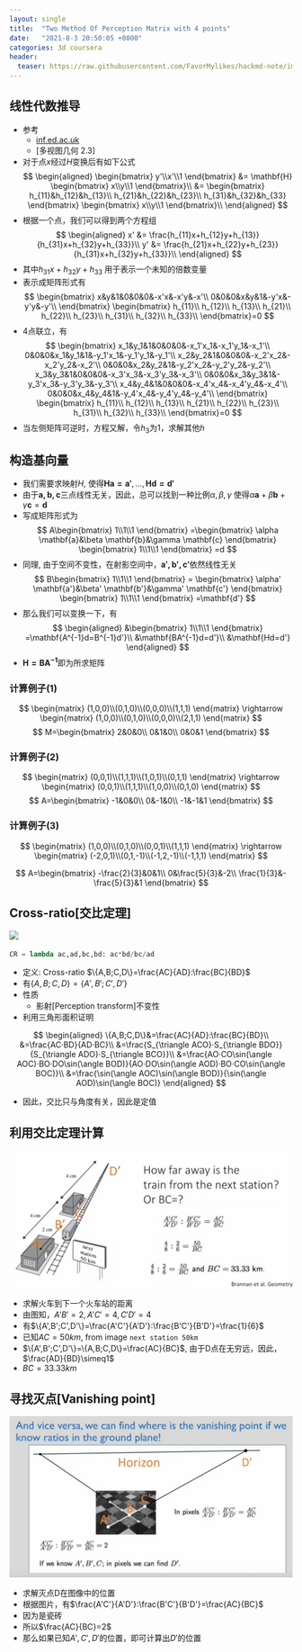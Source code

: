 ```yaml
---
layout: single
title:  "Two Method Of Perception Matrix with 4 points"
date:   "2021-8-3 20:50:05 +0800"
categories: 3d coursera
header:
  teaser: https://raw.githubusercontent.com/FavorMylikes/hackmd-note/img/img20210802180508.png
---
```


## 线性代数推导

- 参考
  - [inf.ed.ac.uk](https://homepages.inf.ed.ac.uk/rbf/CVonline/LOCAL_COPIES/EPSRC_SSAZ/node11.html)
  - [多视图几何 2.3]
- 对于点$x$经过$H$变换后有如下公式
$$
\begin{aligned}
    \begin{bmatrix}
        y'\\x'\\1
    \end{bmatrix}
    &=
    \mathbf{H}
    \begin{bmatrix}
        x\\y\\1
    \end{bmatrix}\\
    &=
    \begin{bmatrix}
        h_{11}&h_{12}&h_{13}\\
        h_{21}&h_{22}&h_{23}\\
        h_{31}&h_{32}&h_{33}
    \end{bmatrix}
    \begin{bmatrix}
        x\\y\\1
    \end{bmatrix}\\
\end{aligned}
$$
- 根据一个点，我们可以得到两个方程组
$$
\begin{aligned}
    x' &= \frac{h_{11}x+h_{12}y+h_{13}}{h_{31}x+h_{32}y+h_{33}}\\
    y' &= \frac{h_{21}x+h_{22}y+h_{23}}{h_{31}x+h_{32}y+h_{33}}\\
\end{aligned}
$$
- 其中$h_{31}x+h_{32}y+h_{33}$ 用于表示一个未知的倍数变量
- 表示成矩阵形式有
$$
\begin{bmatrix}
    x&y&1&0&0&0&-x'x&-x'y&-x'\\
    0&0&0&x&y&1&-y'x&-y'y&-y'\\
\end{bmatrix}
\begin{bmatrix}
    h_{11}\\
    h_{12}\\
    h_{13}\\
    h_{21}\\
    h_{22}\\
    h_{23}\\
    h_{31}\\
    h_{32}\\
    h_{33}\\
\end{bmatrix}=0
$$
- 4点联立，有
$$
\begin{bmatrix}
    x_1&y_1&1&0&0&0&-x_1'x_1&-x_1'y_1&-x_1'\\
    0&0&0&x_1&y_1&1&-y_1'x_1&-y_1'y_1&-y_1'\\
    x_2&y_2&1&0&0&0&-x_2'x_2&-x_2'y_2&-x_2'\\
    0&0&0&x_2&y_2&1&-y_2'x_2&-y_2'y_2&-y_2'\\
    x_3&y_3&1&0&0&0&-x_3'x_3&-x_3'y_3&-x_3'\\
    0&0&0&x_3&y_3&1&-y_3'x_3&-y_3'y_3&-y_3'\\
    x_4&y_4&1&0&0&0&-x_4'x_4&-x_4'y_4&-x_4'\\
    0&0&0&x_4&y_4&1&-y_4'x_4&-y_4'y_4&-y_4'\\
\end{bmatrix}
\begin{bmatrix}
    h_{11}\\
    h_{12}\\
    h_{13}\\
    h_{21}\\
    h_{22}\\
    h_{23}\\
    h_{31}\\
    h_{32}\\
    h_{33}\\
\end{bmatrix}=0
$$
- 当左侧矩阵可逆时，方程又解，令$h_3$为1，求解其他$h$

## 构造基向量

- 我们需要求映射$H$, 使得$\mathbf{Ha=a'},\dotsc, \mathbf{Hd=d'}$
- 由于$\mathbf{a,b,c}$三点线性无关，因此，总可以找到一种比例$\alpha, \beta, \gamma$ 使得$\alpha \mathbf{a} + \beta \mathbf{b} + \gamma \mathbf{c} = \mathbf{d}$
- 写成矩阵形式为
$$
A\begin{bmatrix}
    1\\1\\1
\end{bmatrix}
=\begin{bmatrix}
    \alpha \mathbf{a}&\beta \mathbf{b}&\gamma \mathbf{c}
\end{bmatrix}
\begin{bmatrix}
    1\\1\\1
\end{bmatrix}
=d
$$
- 同理, 由于空间不变性，在射影空间中，$\mathbf{a',b',c'}$依然线性无关
$$
B\begin{bmatrix}
    1\\1\\1
\end{bmatrix}
=
\begin{bmatrix}
    \alpha' \mathbf{a'}&\beta' \mathbf{b'}&\gamma' \mathbf{c'}
\end{bmatrix}
\begin{bmatrix}
    1\\1\\1
\end{bmatrix}
=\mathbf{d'}
$$
- 那么我们可以变换一下，有
$$
\begin{aligned}
&\begin{bmatrix}
    1\\1\\1
\end{bmatrix}
=\mathbf{A^{-1}d=B^{-1}d'}\\
&\mathbf{BA^{-1}d=d'}\\
&\mathbf{Hd=d'}
\end{aligned}
$$
- $\mathbf{H=BA^{-1}}$即为所求矩阵

### 计算例子(1)

$$
\begin{matrix}
    (1,0,0)\\(0,1,0)\\(0,0,0)\\(1,1,1)
\end{matrix}
\rightarrow
\begin{matrix}
    (1,0,0)\\(0,1,0)\\(0,0,0)\\(2,1,1)
\end{matrix}
$$
$$
M=\begin{bmatrix}
    2&0&0\\
    0&1&0\\
    0&0&1
\end{bmatrix}
$$

### 计算例子(2)

$$
\begin{matrix}
    (0,0,1)\\(1,1,1)\\(1,0,1)\\(0,1,1)
\end{matrix}
\rightarrow
\begin{matrix}
    (0,0,1)\\(1,1,1)\\(1,0,0)\\(0,1,0)
\end{matrix}
$$
$$
A=\begin{bmatrix}
    -1&0&0\\
    0&-1&0\\
    -1&-1&1
\end{bmatrix}
$$

### 计算例子(3)

$$
\begin{matrix}
    (1,0,0)\\(0,1,0)\\(0,0,1)\\(1,1,1)
\end{matrix}
\rightarrow
\begin{matrix}
    (-2,0,1)\\(0,1,-1)\\(-1,2,-1)\\(-1,1,1)
\end{matrix}
$$

$$
A=\begin{bmatrix}
    -\frac{2}{3}&0&1\\
    0&\frac{5}{3}&-2\\
    \frac{1}{3}&-\frac{5}{3}&1
\end{bmatrix}
$$

## Cross-ratio[交比定理]

<img src="https://upload.wikimedia.org/wikipedia/commons/9/94/Projection_geometry.svg"/>

```python
CR = lambda ac,ad,bc,bd: ac*bd/bc/ad
```

- 定义: Cross-ratio $\{A,B;C,D\}=\frac{AC}{AD}:\frac{BC}{BD}$
- 有$\{A,B;C,D\} = \{A',B';C',D'\}$
- 性质
  - 影射[Perception transform]不变性
- 利用三角形面积证明

$$
\begin{aligned}
    \{A,B;C,D\}&=\frac{AC}{AD}:\frac{BC}{BD}\\
    &=\frac{AC·BD}{AD·BC}\\
    &=\frac{S_{\triangle ACO}·S_{\triangle BDO}}{S_{\triangle ADO}·S_{\triangle BCO}}\\
    &=\frac{AO·CO\sin(\angle AOC)·BO·DO\sin(\angle BOD)}{AO·DO\sin(\angle AOD)·BO·CO\sin(\angle BOC)}\\
    &=\frac{\sin(\angle AOC)\sin(\angle BOD)}{\sin(\angle AOD)\sin(\angle BOC)}
\end{aligned}
$$

- 因此，交比只与角度有关，因此是定值

## 利用交比定理计算

<img src="https://raw.githubusercontent.com/FavorMylikes/hackmd-note/img/img20210803230153.png" alt="20210803230153">

- 求解火车到下一个火车站的距离
- 由图知，$A'B'=2,A'C'=4,C'D'=4$
- 有$\{A',B';C',D'\}=\frac{A'C'}{A'D'}:\frac{B'C'}{B'D'}=\frac{1}{6}$
- 已知$AC=50km$, from image `next station 50km`
- $\{A',B';C',D'\}=\{A,B;C,D\}=\frac{AC}{BC}$, 由于D点在无穷远，因此，$\frac{AD}{BD}\simeq1$
- $BC=33.33km$

## 寻找灭点[Vanishing point]

<img src="https://raw.githubusercontent.com/FavorMylikes/hackmd-note/img/img20210803231138.png" alt="20210803231138">

- 求解灭点D在图像中的位置
- 根据图片，有$\frac{A'C'}{A'D'}:\frac{B'C'}{B'D'}=\frac{AC}{BC}$
- 因为是瓷砖
- 所以$\frac{AC}{BC}=2$
- 那么如果已知$A',C',D'$的位置，即可计算出$D'$的位置
